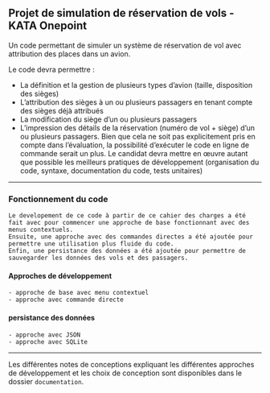 
## Projet de simulation de réservation de vols - KATA Onepoint

Un code permettant de simuler un système de réservation de vol avec attribution des places dans un avion. 

Le code devra permettre : 

* La définition et la gestion de plusieurs types d’avion (taille, disposition des sièges) 
* L’attribution des sièges à un ou plusieurs passagers en tenant compte des sièges déjà attribués 
* La modification du siège d’un ou plusieurs passagers 
* L’impression des détails de la réservation (numéro de vol + siège) d’un ou plusieurs passagers. Bien que cela ne soit pas explicitement pris en compte dans l’évaluation, la possibilité d’exécuter le code en ligne de commande serait un plus. Le candidat devra mettre en œuvre autant que possible les meilleurs pratiques de développement (organisation du code, syntaxe, documentation du code, tests unitaires) 

---

### Fonctionnement du code
    Le developement de ce code à partir de ce cahier des charges a été fait avec pour commencer une approche de base fonctionnant avec des menus contextuels.
    Ensuite, une approche avec des commandes directes a été ajoutée pour permettre une utilisation plus fluide du code.
    Enfin, une persistance des données a été ajoutée pour permettre de sauvegarder les données des vols et des passagers.


#### Approches de développement
    - approche de base avec menu contextuel
    - approche avec commande directe 

#### persistance des données 
    - approche avec JSON
    - approche avec SQLite
  
---

Les différentes notes de conceptions expliquant les différentes approches de développement et les choix de conception sont disponibles dans le dossier `documentation`.